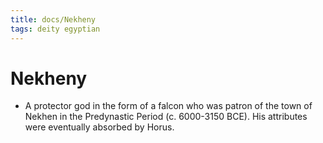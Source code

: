 ```yaml
---
title: docs/Nekheny
tags: deity egyptian
---
```


# Nekheny
- A protector god in the form of a falcon who was patron of the town of Nekhen in the Predynastic Period (c. 6000-3150 BCE). His attributes were eventually absorbed by Horus.